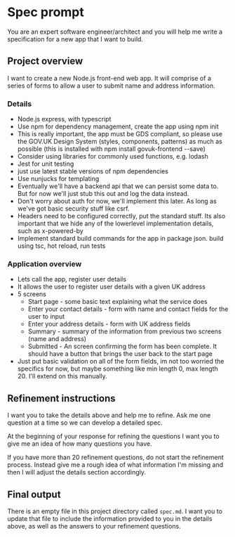 # Spec prompt

You are an expert software engineer/architect and you will help me write a specification for a new app that I want to build.

## Project overview
I want to create a new Node.js front-end web app. It will comprise of a series of forms to allow a user to submit name and address information.

### Details
* Node.js express, with typescript
* Use npm for dependency management, create the app using npm init
* This is really important, the app must be GDS compliant, so please use the GOV.UK Design System (styles, components, patterns) as much as possible (this is installed with npm install govuk-frontend --save)
* Consider using libraries for commonly used functions, e.g. lodash
* Jest for unit testing
* just use latest stable versions of npm dependencies
* Use nunjucks for templating 
* Eventually we'll have a backend api that we can persist some data to. But for now we'll just stub this out and log the data instead.
* Don't worry about auth for now, we'll implement this later. As long as we've got basic security stuff like csrf.
* Headers need to be configured correctly, put the standard stuff. Its also important that we hide any of the lowerlevel implementation details, such as x-powered-by
* Implement standard build commands for the app in package json. build using tsc, hot reload, run tests

### Application overview
* Lets call the app, register user details
* It allows the user to register user details with a given UK address
* 5 screens
  * Start page - some basic text explaining what the service does
  * Enter your contact details - form with name and contact fields for the user to input
  * Enter your address details - form with UK address fields
  * Summary - summary of the information from previous two screens (name and address)
  * Submitted - An screen confirming the form has been complete. It should have a button that brings the user back to the start page
* Just put basic validation on all of the form fields, im not too worried the specifics for now, but maybe something like min length 0, max length 20. I'll extend on this manually.


## Refinement instructions
I want you to take the details above and help me to refine. Ask me one question at a time so we can develop a detailed spec. 

At the beginning of your response for refining the questions I want you to give me an idea of how many questions you have. 

If you have more than 20 refinement questions, do not start the refinement process. 
Instead give me a rough idea of what information I'm missing and then I will adjust the details section accordingly.

## Final output
There is an empty file in this project directory called `spec.md`. I want you to update that file to include the information provided to you in the details above, as well as the answers to your refinement questions.